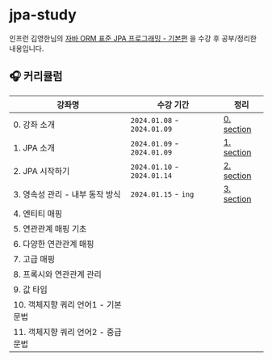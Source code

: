 # jpa-study
인프런 김영한님의 [자바 ORM 표준 JPA 프로그래밍 - 기본편](https://www.inflearn.com/course/ORM-JPA-Basic) 을 수강 후 공부/정리한 내용입니다.

## 🎧 커리큘럼
|강좌명|수강 기간|정리|
|------|---|---|
|0. 강좌 소개| ```2024.01.08``` - ```2024.01.09``` |[0. section](https://github.com/zzex3on/jpa-study/tree/main/0.%20section)
|1. JPA 소개| ```2024.01.09``` - ```2024.01.09``` |[1. section](https://github.com/zzex3on/jpa-study/tree/main/1.%20section)
|2. JPA 시작하기| ```2024.01.10``` - ```2024.01.14``` |[2. section](https://github.com/zzex3on/jpa-study/tree/main/2.%20section)
|3. 영속성 관리 - 내부 동작 방식| ```2024.01.15``` - ```ing``` |[3. section](https://github.com/zzex3on/jpa-study/tree/main/3.%20section)
|4. 엔티티 매핑||
|5. 연관관계 매핑 기초| |
|6. 다양한 연관관계 매핑| |
|7. 고급 매핑| |
|8. 프록시와 연관관계 관리| |
|9. 값 타입| |
|10. 객체지향 쿼리 언어1 - 기본 문법| |
|11. 객체지향 쿼리 언어2 - 중급 문법| |
